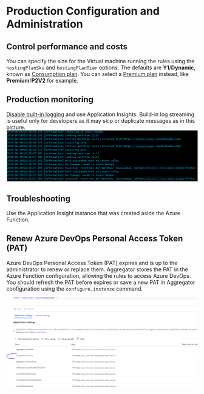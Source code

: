 # Production Configuration and Administration


## Control performance and costs

You can specify the size for the Virtual machine running the rules using the `hostingPlanSku` and `hostingPlanTier` options. The defaults are **Y1**/**Dynamic**, known as [Consumption plan](https://docs.microsoft.com/en-us/azure/azure-functions/functions-scale#consumption-plan). You can select a [Premium plan](https://docs.microsoft.com/en-us/azure/azure-functions/functions-scale#premium-plan) instead, like **Premium**/**P2V2** for example.


## Production monitoring

[Disable built-in logging](https://docs.microsoft.com/en-us/azure/azure-functions/functions-monitoring#disable-built-in-logging) and use Application Insights.
Build-in log streaming is useful only for developers as it may skip or duplicate messages as in this picture.
![Duplicated log streaming message](basic-log-streaming.png)


## Troubleshooting

Use the Application Insight instance that was created aside the Azure Function.


## Renew Azure DevOps Personal Access Token (PAT)

Azure DevOps Personal Access Token (PAT) expires and is up to the administrator to renew or replace them.
Aggregator stores the PAT in the Azure Function configuration, allowing the rules to access Azure DevOps. You should refresh the PAT before expires or save a new PAT in Aggregator configuration using the `configure.instance` command.

![PAT token saved in Azure Function configuration](PAT-token-in-Function-configuration.png)
